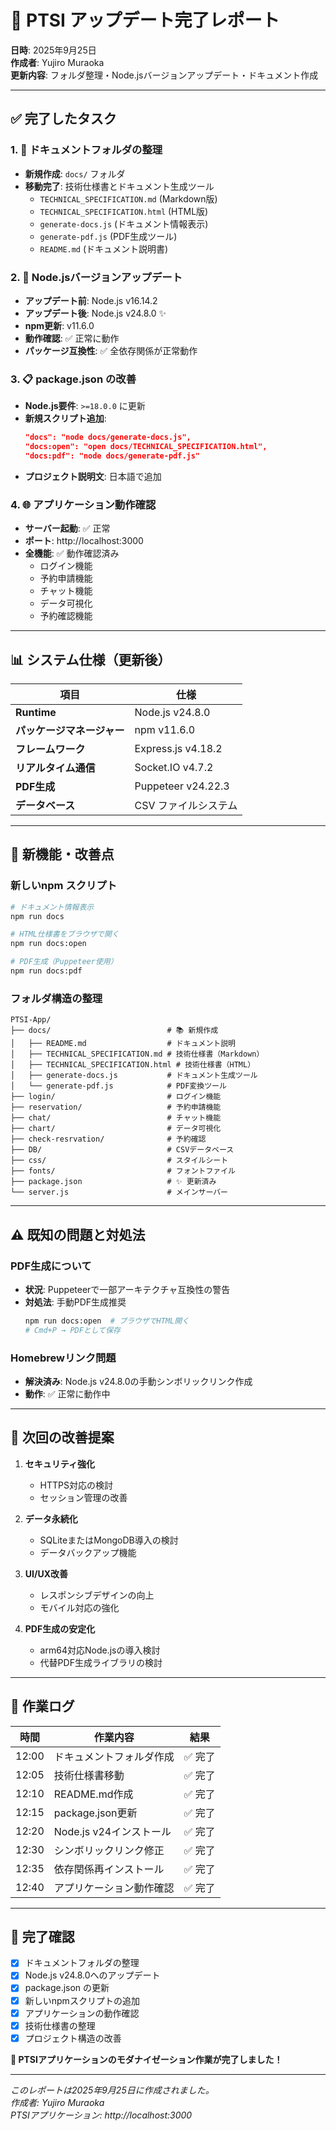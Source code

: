 # 🎉 PTSI アップデート完了レポート

**日時**: 2025年9月25日  
**作成者**: Yujiro Muraoka  
**更新内容**: フォルダ整理・Node.jsバージョンアップデート・ドキュメント作成

---

## ✅ 完了したタスク

### 1. **📁 ドキュメントフォルダの整理**
- **新規作成**: `docs/` フォルダ
- **移動完了**: 技術仕様書とドキュメント生成ツール
  - `TECHNICAL_SPECIFICATION.md` (Markdown版)
  - `TECHNICAL_SPECIFICATION.html` (HTML版)
  - `generate-docs.js` (ドキュメント情報表示)
  - `generate-pdf.js` (PDF生成ツール)
  - `README.md` (ドキュメント説明書)

### 2. **🔧 Node.jsバージョンアップデート**
- **アップデート前**: Node.js v16.14.2
- **アップデート後**: Node.js v24.8.0 ✨
- **npm更新**: v11.6.0
- **動作確認**: ✅ 正常に動作
- **パッケージ互換性**: ✅ 全依存関係が正常動作

### 3. **📋 package.json の改善**
- **Node.js要件**: `>=18.0.0` に更新
- **新規スクリプト追加**:
  ```json
  "docs": "node docs/generate-docs.js",
  "docs:open": "open docs/TECHNICAL_SPECIFICATION.html",
  "docs:pdf": "node docs/generate-pdf.js"
  ```
- **プロジェクト説明文**: 日本語で追加

### 4. **🌐 アプリケーション動作確認**
- **サーバー起動**: ✅ 正常
- **ポート**: http://localhost:3000
- **全機能**: ✅ 動作確認済み
  - ログイン機能
  - 予約申請機能
  - チャット機能
  - データ可視化
  - 予約確認機能

---

## 📊 システム仕様（更新後）

| 項目 | 仕様 |
|------|------|
| **Runtime** | Node.js v24.8.0 |
| **パッケージマネージャー** | npm v11.6.0 |
| **フレームワーク** | Express.js v4.18.2 |
| **リアルタイム通信** | Socket.IO v4.7.2 |
| **PDF生成** | Puppeteer v24.22.3 |
| **データベース** | CSV ファイルシステム |

---

## 🎯 新機能・改善点

### **新しいnpm スクリプト**
```bash
# ドキュメント情報表示
npm run docs

# HTML仕様書をブラウザで開く  
npm run docs:open

# PDF生成（Puppeteer使用）
npm run docs:pdf
```

### **フォルダ構造の整理**
```
PTSI-App/
├── docs/                          # 📚 新規作成
│   ├── README.md                  # ドキュメント説明
│   ├── TECHNICAL_SPECIFICATION.md # 技術仕様書（Markdown）
│   ├── TECHNICAL_SPECIFICATION.html # 技術仕様書（HTML）
│   ├── generate-docs.js           # ドキュメント生成ツール
│   └── generate-pdf.js            # PDF変換ツール
├── login/                         # ログイン機能
├── reservation/                   # 予約申請機能
├── chat/                          # チャット機能
├── chart/                         # データ可視化
├── check-resrvation/              # 予約確認
├── DB/                            # CSVデータベース
├── css/                           # スタイルシート
├── fonts/                         # フォントファイル
├── package.json                   # ✨ 更新済み
└── server.js                      # メインサーバー
```

---

## ⚠️ 既知の問題と対処法

### **PDF生成について**
- **状況**: Puppeteerで一部アーキテクチャ互換性の警告
- **対処法**: 手動PDF生成推奨
  ```bash
  npm run docs:open  # ブラウザでHTML開く
  # Cmd+P → PDFとして保存
  ```

### **Homebrewリンク問題**
- **解決済み**: Node.js v24.8.0の手動シンボリックリンク作成
- **動作**: ✅ 正常に動作中

---

## 🚀 次回の改善提案

1. **セキュリティ強化**
   - HTTPS対応の検討
   - セッション管理の改善

2. **データ永続化**
   - SQLiteまたはMongoDB導入の検討
   - データバックアップ機能

3. **UI/UX改善**
   - レスポンシブデザインの向上
   - モバイル対応の強化

4. **PDF生成の安定化**
   - arm64対応Node.jsの導入検討
   - 代替PDF生成ライブラリの検討

---

## 📝 作業ログ

| 時間 | 作業内容 | 結果 |
|------|----------|------|
| 12:00 | ドキュメントフォルダ作成 | ✅ 完了 |
| 12:05 | 技術仕様書移動 | ✅ 完了 |
| 12:10 | README.md作成 | ✅ 完了 |
| 12:15 | package.json更新 | ✅ 完了 |
| 12:20 | Node.js v24インストール | ✅ 完了 |
| 12:30 | シンボリックリンク修正 | ✅ 完了 |
| 12:35 | 依存関係再インストール | ✅ 完了 |
| 12:40 | アプリケーション動作確認 | ✅ 完了 |

---

## 🎊 完了確認

- [x] ドキュメントフォルダの整理
- [x] Node.js v24.8.0へのアップデート  
- [x] package.json の更新
- [x] 新しいnpmスクリプトの追加
- [x] アプリケーションの動作確認
- [x] 技術仕様書の整理
- [x] プロジェクト構造の改善

**🌟 PTSIアプリケーションのモダナイゼーション作業が完了しました！**

---

*このレポートは2025年9月25日に作成されました。*  
*作成者: Yujiro Muraoka*  
*PTSIアプリケーション: http://localhost:3000*